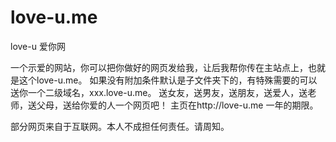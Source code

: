love-u.me
=========

love-u  爱你网

一个示爱的网站，你可以把你做好的网页发给我，让后我帮你传在主站点上，也就是这个love-u.me。
如果没有附加条件默认是子文件夹下的，有特殊需要的可以送你一个二级域名，xxx.love-u.me。
送女友，送男友，送朋友，送爱人，送老师，送父母，送给你爱的人一个网页吧！
主页在http://love-u.me
一年的期限。

部分网页来自于互联网。本人不成担任何责任。请周知。
